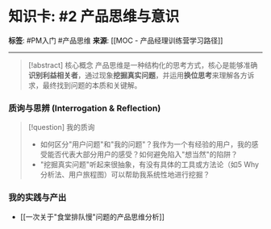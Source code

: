 # 知识卡: #2 产品思维与意识

**标签**: #PM入门 #产品思维
**来源**: [[MOC - 产品经理训练营学习路径]]

---

> [!abstract] 核心概念
> 产品思维是一种结构化的思考方式，核心是能够准确**识别利益相关者**，通过现象**挖掘真实问题**，并运用**换位思考**来理解各方诉求，最终找到问题的本质和关键解。

### 质询与思辨 (Interrogation & Reflection)
> [!question] 我的质询
> - 如何区分"用户问题"和"我的问题"？我作为一个有经验的用户，我的感受能否代表大部分用户的感受？如何避免陷入"想当然"的陷阱？
> - "挖掘真实问题"听起来很抽象，有没有具体的工具或方法论（如5 Why分析法、用户旅程图）可以帮助我系统性地进行挖掘？

### 我的实践与产出
- [[一次关于"食堂排队慢"问题的产品思维分析]]